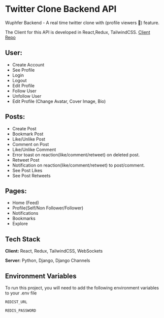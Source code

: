 # Twitter Clone Backend API

Wuphfer Backend - A real time twitter clone with (profile viewers 👀) feature.

The Client for this API is developed in React,Redux, TailwindCSS. [Client Repo](https://github.com/kaustubh-jsr/wuphfer_frontend)

## User:

- Create Account
- See Profile
- Login
- Logout
- Edit Profile
- Follow User
- Unfollow User
- Edit Profile (Change Avatar, Cover Image, Bio)

## Posts:

- Create Post
- Bookmark Post
- Like/Unlike Post
- Comment on Post
- Like/Unlike Comment
- Error toast on reaction(like/comment/retweet) on deleted post.
- Retweet Post
- Notification on reaction(like/comment/retweet) to post/comment.
- See Post Likes
- See Post Retweets

## Pages:

- Home (Feed)
- Profile(Self/Non Follower/Follower)
- Notifications
- Bookmarks
- Explore

## Tech Stack

**Client:** React, Redux, TailwindCSS, WebSockets

**Server:** Python, Django, Django Channels

## Environment Variables

To run this project, you will need to add the following environment variables to your .env file

`REDIST_URL`

`REDIS_PASSWORD`

